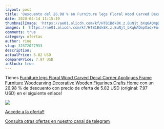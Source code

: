 ```yaml
---
layout: post
title: 'Descuento del 26.98 % en Furniture legs Floral Wood Carved Decal '
date: 2020-04-14 11:15:19
thumbnailImage: 'https://ae01.alicdn.com/kf/HTB1Bdk8X.z.BuNjt_bXq6AQmpXad/Furniture-legs-Floral-Wood-Carved-Decal-Corner-Appliques-Frame-Furniture-Woodcarving-Decorative-Wooden-Figurines-Crafts-Home.jpg_350x350._SL200_.jpg'
images: [ 'https://ae01.alicdn.com/kf/HTB1Bdk8X.z.BuNjt_bXq6AQmpXad/Furniture-legs-Floral-Wood-Carved-Decal-Corner-Appliques-Frame-Furniture-Woodcarving-Decorative-Wooden-Figurines-Crafts-Home.jpg_350x350._SL200_.jpg' ]
comments: true
category: ofertas
author: ring
slug: 32872027933
description:
actualPrice: 5.82 USD
comparePrice: 7.97 USD
inStock: true
---
```


Tienes [Furniture legs Floral Wood Carved Decal Corner Appliques Frame Furniture Woodcarving Decorative Wooden Figurines Crafts Home](https://www.amazon.com/dp/32872027933/?tag=redken08-20) con un 26.98 % de descuento con precio de oferta de 5.82 USD (original: 7.97 USD) en el siguiente enlace!

[![](https://ae01.alicdn.com/kf/HTB1Bdk8X.z.BuNjt_bXq6AQmpXad/Furniture-legs-Floral-Wood-Carved-Decal-Corner-Appliques-Frame-Furniture-Woodcarving-Decorative-Wooden-Figurines-Crafts-Home.jpg_350x350._SL200_.jpg)](https://www.amazon.com/dp/32872027933/?tag=redken08-20)

[Accede a la oferta!!](https://www.amazon.com/dp/32872027933/?tag=redken08-20)

[Consulta otras ofertas en nuestro canal de telegram](https://t.me/s/ofertas25)
